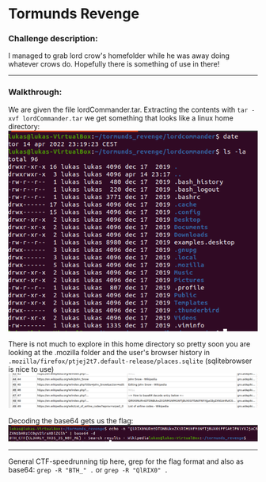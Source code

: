 # Tormunds Revenge

### Challenge description:
I managed to grab lord crow's homefolder while he was away doing whatever crows do. Hopefully there is something of use in there!
____________________
### Walkthrough: 
We are given the file lordCommander.tar. Extracting the contents with  ```tar -xvf lordCommander.tar``` we get something that looks like a linux home directory:  
![alt text](imgs/pic1.png "pdf") 

There is not much to explore in this home directory so pretty soon you are looking at the .mozilla folder and the user's browser history in ```.mozilla/firefox/ptjej2t7.default-release/places.sqlite``` (sqlitebrowser is nice to use)
![alt text](imgs/pic2.png "pdf") 

Decoding the base64 gets us the flag:  
![alt text](imgs/win.png "pdf") 

_____
General CTF-speedrunning tip here, grep for the flag format and also as base64: ```grep -R "BTH_" .``` or ```grep -R "QlRIX0" .```